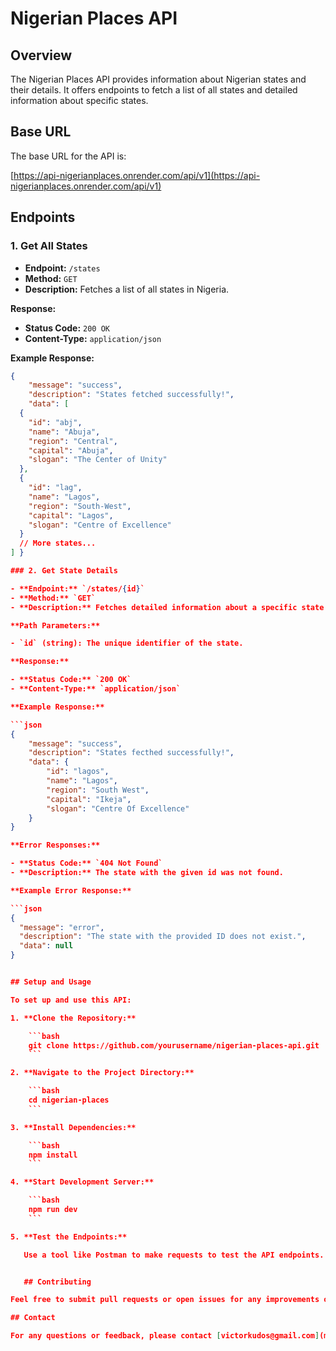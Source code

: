# Nigerian Places API

## Overview

The Nigerian Places API provides information about Nigerian states and their details. It offers endpoints to fetch a list of all states and detailed information about specific states.

## Base URL

The base URL for the API is: 

[https://api-nigerianplaces.onrender.com/api/v1](https://api-nigerianplaces.onrender.com/api/v1)

## Endpoints

### 1. Get All States

- **Endpoint:** `/states`
- **Method:** `GET`
- **Description:** Fetches a list of all states in Nigeria.

**Response:**

- **Status Code:** `200 OK`
- **Content-Type:** `application/json`

**Example Response:**

```json
{
    "message": "success",
    "description": "States fetched successfully!",
    "data": [
  {
    "id": "abj",
    "name": "Abuja",
    "region": "Central",
    "capital": "Abuja",
    "slogan": "The Center of Unity"
  },
  {
    "id": "lag",
    "name": "Lagos",
    "region": "South-West",
    "capital": "Lagos",
    "slogan": "Centre of Excellence"
  }
  // More states...
] }

### 2. Get State Details

- **Endpoint:** `/states/{id}`
- **Method:** `GET`
- **Description:** Fetches detailed information about a specific state with its id.

**Path Parameters:**

- `id` (string): The unique identifier of the state.

**Response:**

- **Status Code:** `200 OK`
- **Content-Type:** `application/json`

**Example Response:**

```json
{
    "message": "success",
    "description": "States fecthed successfully!",
    "data": {
        "id": "lagos",
        "name": "Lagos",
        "region": "South West",
        "capital": "Ikeja",
        "slogan": "Centre Of Excellence"
    }
}

**Error Responses:**

- **Status Code:** `404 Not Found`
- **Description:** The state with the given id was not found.

**Example Error Response:**

```json
{
  "message": "error",
  "description": "The state with the provided ID does not exist.",
  "data": null
}


## Setup and Usage

To set up and use this API:

1. **Clone the Repository:**

    ```bash
    git clone https://github.com/yourusername/nigerian-places-api.git
    ```

2. **Navigate to the Project Directory:**

    ```bash
    cd nigerian-places
    ```

3. **Install Dependencies:**

    ```bash
    npm install
    ```

4. **Start Development Server:**

    ```bash
    npm run dev
    ```

5. **Test the Endpoints:**

   Use a tool like Postman to make requests to test the API endpoints.


   ## Contributing

Feel free to submit pull requests or open issues for any improvements or bug fixes.

## Contact

For any questions or feedback, please contact [victorkudos@gmail.com](mailto:victorkudos@gmail.com).

